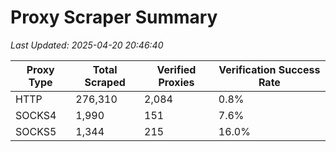 # Proxy Scraper Summary

_Last Updated: 2025-04-20 20:46:40_

| Proxy Type | Total Scraped | Verified Proxies | Verification Success Rate |
|------------|--------------|------------------|--------------------------|
| HTTP | 276,310 | 2,084 | 0.8% |
| SOCKS4 | 1,990 | 151 | 7.6% |
| SOCKS5 | 1,344 | 215 | 16.0% |
